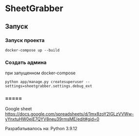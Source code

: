 # SheetGrabber

## Запуск

### Запуск проекта
```
docker-compose up --build
```

### Создать админа
при запущенном docker-compose
```
python app/manage.py createsuperuser --settings=sheetgrabber.settings.debug_ext
```


### =====
Google sheet
https://docs.google.com/spreadsheets/d/1mx8zoY2IGLzVVWw-yYnxtuHW0ejE7QYV8neu39rmsME/edit#gid=0

Разрабатывалось на:
Python 3.9.12
